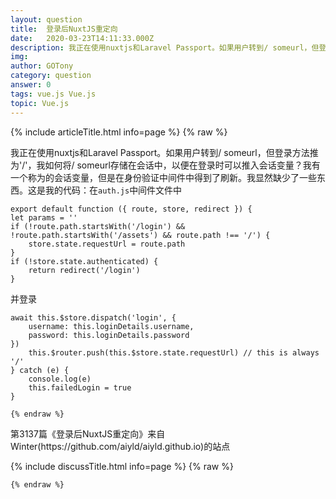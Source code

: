 ```yaml
---
layout: question
title:  登录后NuxtJS重定向
date:   2020-03-23T14:11:33.000Z
description: 我正在使用nuxtjs和Laravel Passport。如果用户转到/ someurl，但登录方法推为'/'，我如何将/ someurl存储在会话中，以...
img: 
author: GOTony
category: question
answer: 0
tags: vue.js Vue.js
topic: Vue.js
---
```

<div class="article-root">
  <div class="article">
    {% include articleTitle.html info=page %}
    {% raw %}
    <div class="article-content"><p><font style="vertical-align: inherit;"><font style="vertical-align: inherit;">我正在使用nuxtjs和Laravel Passport。</font><font style="vertical-align: inherit;">如果用户转到/ someurl，但登录方法推为'/'，我如何将/ someurl存储在会话中，以便在登录时可以推入会话变量？</font><font style="vertical-align: inherit;">我有一个称为的会话变量，但是在身份验证中间件中得到了刷新。</font><font style="vertical-align: inherit;">我显然缺少了一些东西。</font><font style="vertical-align: inherit;">这是我的代码：在</font></font><code>auth.js</code><font style="vertical-align: inherit;"><font style="vertical-align: inherit;">中间件文件中</font></font></p>

<pre><code>export default function ({ route, store, redirect }) {<font></font>
let params = ''<font></font>
if (!route.path.startsWith('/login') &amp;&amp; !route.path.startsWith('/assets') &amp;&amp; route.path !== '/') {<font></font>
    store.state.requestUrl = route.path<font></font>
}<font></font>
if (!store.state.authenticated) {<font></font>
    return redirect('/login')<font></font>
}<font></font>
</code></pre>

<p><font style="vertical-align: inherit;"><font style="vertical-align: inherit;">并登录</font></font></p>

<pre><code>await this.$store.dispatch('login', {<font></font>
    username: this.loginDetails.username,<font></font>
    password: this.loginDetails.password<font></font>
})<font></font>
    this.$router.push(this.$store.state.requestUrl) // this is always '/'<font></font>
} catch (e) {<font></font>
    console.log(e)<font></font>
    this.failedLogin = true<font></font>
}<font></font>
</code></pre></div>
    {% endraw %}
  </div>
  <p class="winter_mark">第3137篇《登录后NuxtJS重定向》来自Winter(https://github.com/aiyld/aiyld.github.io)的站点</p>
  <div class="discuss-wrapper">
    {% include discussTitle.html info=page %}
    {% raw %}
    
    {% endraw %}
  </div>
<div>
